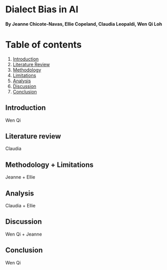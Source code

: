 # Dialect Bias in AI
#### By Jeanne Chicote-Navas, Ellie Copeland, Claudia Leopaldi, Wen Qi Loh
##
# Table of contents
1. [Introduction](#introduction)
2. [Literature Review](#litreview)
3. [Methodology](#methods)
4. [Limitations](#limits)
5. [Analysis](#analysis)
6. [Discussion](#discussion)
7. [Conclusion](#conclusion)

## Introduction <a name="introduction"></a>
Wen Qi 

## Literature review <a name="litreview"></a>
Claudia

## Methodology + Limitations <a name="methods"></a>
Jeanne + Ellie

## Analysis <a name="analysis"></a>
Claudia + Ellie

## Discussion <a name = "discussion"></a>
Wen Qi + Jeanne

## Conclusion <a name = "conclusion"></a>
Wen Qi




